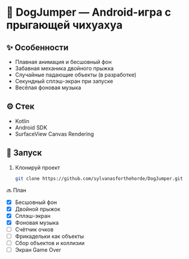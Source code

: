 # 🐾 DogJumper — Android-игра с прыгающей чихуахуа

## ✨ Особенности
- Плавная анимация и бесшовный фон  
- Забавная механика двойного прыжка  
- Случайные падающие объекты (в разработке)  
- Секундный сплэш-экран при запуске  
- Весёлая фоновая музыка  

## ⚙️ Стек
- Kotlin
- Android SDK
- SurfaceView Canvas Rendering

## 🚀 Запуск
1. Клонируй проект  
   ```bash
   git clone https://github.com/sylvanasforthehorde/DogJumper.git

🔜 План
- [x] Бесшовный фон
- [x] Двойной прыжок
- [x] Сплэш-экран
- [x] Фоновая музыка
- [ ] Счётчик очков
- [ ] Фрикадельки как объекты
- [ ] Сбор объектов и коллизии
- [ ] Экран Game Over
